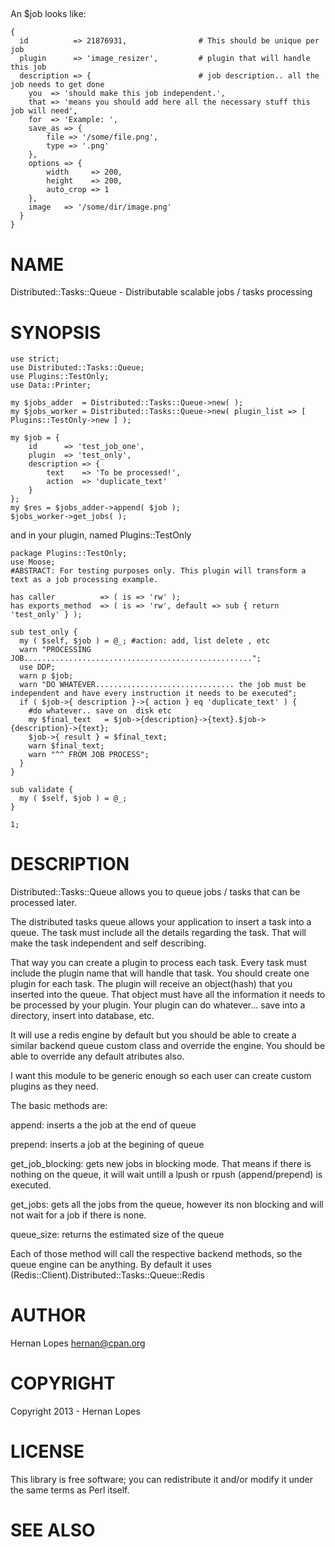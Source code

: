 ## 

An $job looks like:

    {
      id          => 21876931,                # This should be unique per job
      plugin      => 'image_resizer',         # plugin that will handle this job
      description => {                        # job description.. all the job needs to get done
        you  => 'should make this job independent.',
        that => 'means you should add here all the necessary stuff this job will need',
        for  => 'Example: ',
        save_as => {
            file => '/some/file.png',
            type => '.png'
        },
        options => {
            width     => 200,
            height    => 200,
            auto_crop => 1
        },
        image   => '/some/dir/image.png'
      }
    }

# NAME

Distributed::Tasks::Queue - Distributable scalable jobs / tasks processing

# SYNOPSIS

    use strict;
    use Distributed::Tasks::Queue;
    use Plugins::TestOnly;
    use Data::Printer;

    my $jobs_adder  = Distributed::Tasks::Queue->new( );
    my $jobs_worker = Distributed::Tasks::Queue->new( plugin_list => [ Plugins::TestOnly->new ] );

    my $job = {
        id      => 'test_job_one',
        plugin  => 'test_only',
        description => {
            text    => 'To be processed!',
            action  => 'duplicate_text'
        }
    };
    my $res = $jobs_adder->append( $job );
    $jobs_worker->get_jobs( );

and in your plugin, named Plugins::TestOnly

    package Plugins::TestOnly;
    use Moose;
    #ABSTRACT: For testing purposes only. This plugin will transform a text as a job processing example.

    has caller          => ( is => 'rw' );
    has exports_method  => ( is => 'rw', default => sub { return 'test_only' } );

    sub test_only {
      my ( $self, $job ) = @_; #action: add, list delete , etc
      warn "PROCESSING JOB...................................................";
      use DDP;
      warn p $job;
      warn "DO WHATEVER............................... the job must be independent and have every instruction it needs to be executed";
      if ( $job->{ description }->{ action } eq 'duplicate_text' ) {
        #do whatever.. save on  disk etc
        my $final_text   = $job->{description}->{text}.$job->{description}->{text};
        $job->{ result } = $final_text;
        warn $final_text;
        warn "^^ FROM JOB PROCESS";
      }
    }

    sub validate {
      my ( $self, $job ) = @_; 
    }

    1;

# DESCRIPTION

Distributed::Tasks::Queue allows you to queue jobs / tasks that can be processed later.

The distributed tasks queue allows your application to insert a task into a queue. The task must include all the details regarding the task. That will make the task independent and self describing. 

That way you can create a plugin to process each task. Every task must include the plugin name that will handle that task. You should create one plugin for each task. The plugin will receive an object(hash) that you inserted into the queue. That object must have all the information it needs to be processed by your plugin. Your plugin can do whatever... save into a directory, insert into database, etc.

It will use a redis engine by default but you should be able to create a similar backend queue custom class and override the engine. You should be able to override any default atributes also.



I want this module to be generic enough so each user can create custom plugins as they need. 

The basic methods are: 



append: inserts a the job at the end of queue

prepend: inserts a job at the begining of queue

get\_job\_blocking: gets new jobs in blocking mode. That means if there is nothing on the queue, it will wait untill a lpush or rpush (append/prepend) is executed.

get\_jobs: gets all the jobs from the queue, however its non blocking and will not wait for a job if there is none. 

queue\_size: returns the estimated size of the queue



Each of those method will call the respective backend methods, so the queue engine can be anything. By default it uses (Redis::Client).Distributed::Tasks::Queue::Redis 









# AUTHOR

Hernan Lopes <hernan@cpan.org>

# COPYRIGHT

Copyright 2013 - Hernan Lopes

# LICENSE

This library is free software; you can redistribute it and/or modify
it under the same terms as Perl itself.

# SEE ALSO
